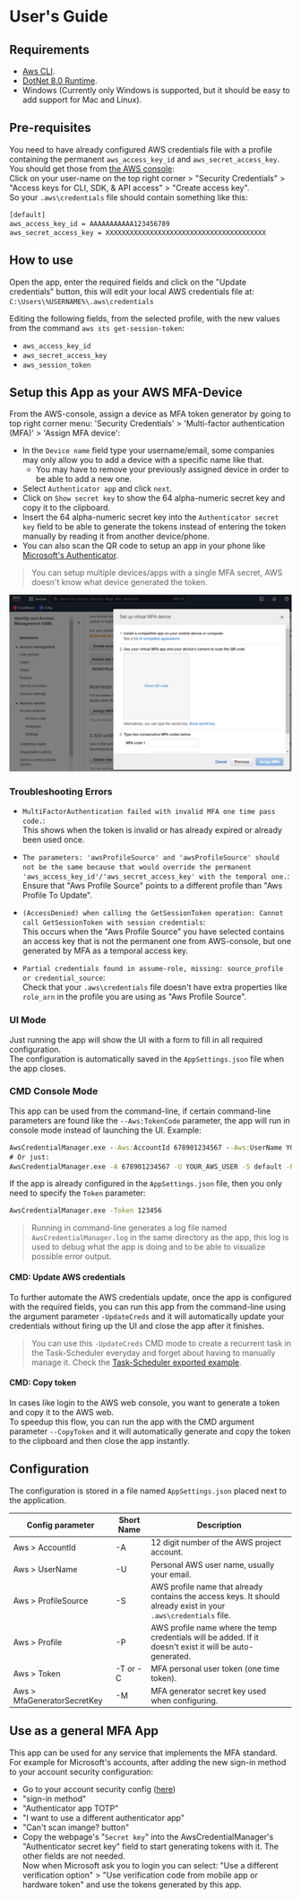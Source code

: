 
# User's Guide


## Requirements
- [Aws CLI](https://aws.amazon.com/cli/).
- [DotNet 8.0 Runtime](https://dotnet.microsoft.com/download).
- Windows (Currently only Windows is supported, but it should be easy to add support for Mac and Linux).


## Pre-requisites
You need to have already configured AWS credentials file 
with a profile containing the permanent `aws_access_key_id` and `aws_secret_access_key`.
You should get those from [the AWS console](https://console.aws.amazon.com/):  
Click on your user-name on the top right corner > "Security Credentials" > "Access keys for CLI, SDK, & API access" > "Create access key".  
So your `.aws\credentials` file should contain something like this:  
```
[default]
aws_access_key_id = AAAAAAAAAAA123456789
aws_secret_access_key = XXXXXXXXXXXXXXXXXXXXXXXXXXXXXXXXXXXXXXXX
```

## How to use
Open the app, enter the required fields and click on the "Update credentials" button,
this will edit your local AWS credentials file at:  
`C:\Users\%USERNAME%\.aws\credentials`  

Editing the following fields, from the selected profile, with the new values from the command `aws sts get-session-token`:
- `aws_access_key_id`
- `aws_secret_access_key`
- `aws_session_token`


## Setup this App as your AWS MFA-Device

From the AWS-console, assign a device as MFA token generator by going to top right corner menu: 
'Security Credentials' > 'Multi-factor authentication (MFA)' > 'Assign MFA device':
- In the `Device name` field type your username/email, some companies may only allow you to add a device with a specific name like that.  
  * You may have to remove your previously assigned device in order to be able to add a new one.  
- Select `Authenticator app` and click `next`.  
- Click on `Show secret key` to show the 64 alpha-numeric secret key and copy it to the clipboard.  
- Insert the 64 alpha-numeric secret key into the `Authenticator secret key` field 
to be able to generate the tokens instead of entering the token manually by reading it from another device/phone.  
- You can also scan the QR code to setup an app in your phone like [Microsoft's Authenticator](https://www.microsoft.com/en/security/mobile-authenticator-app).  

> You can setup multiple devices/apps with a single MFA secret, AWS doesn't know what device generated the token.

![Aws MFA setup window](./AwsMfaSetup.png)


### Troubleshooting Errors
- `MultiFactorAuthentication failed with invalid MFA one time pass code.`:  
   This shows when the token is invalid or has already expired or already been used once.

- `The parameters: 'awsProfileSource' and 'awsProfileSource' should not be the same because that would override the permanent 'aws_access_key_id'/'aws_secret_access_key' with the temporal one.`:  
   Ensure that "Aws Profile Source" points to a different profile than "Aws Profile To Update".

- `(AccessDenied) when calling the GetSessionToken operation: Cannot call GetSessionToken with session credentials`:  
   This occurs when the "Aws Profile Source" you have selected contains an access key that is not the permanent one from AWS-console, 
   but one generated by MFA as a temporal access key.

- `Partial credentials found in assume-role, missing: source_profile or credential_source`:  
   Check that your `.aws\credentials` file doesn't have extra properties like `role_arn` 
   in the profile you are using as "Aws Profile Source".


### UI Mode
Just running the app will show the UI with a form to fill in all required configuration.  
The configuration is automatically saved in the `AppSettings.json` file when the app closes.


### CMD Console Mode
This app can be used from the command-line, 
if certain command-line parameters are found like the `--Aws:TokenCode` parameter, the app will run in console mode instead of launching the UI.
Example:  
```cmd
AwsCredentialManager.exe --Aws:AccountId 678901234567 --Aws:UserName YOUR_AWS_USER --Aws:ProfileSource default  --Aws:Profile opsmfa --Aws:TokenCode 123456
# Or just:
AwsCredentialManager.exe -A 678901234567 -U YOUR_AWS_USER -S default -P opsmfa -C 123456
```
If the app is already configured in the `AppSettings.json` file, then you only need to specify the `Token` parameter:
```cmd
AwsCredentialManager.exe -Token 123456 
```

> Running in command-line generates a log file named `AwsCredentialManager.log` in the same directory as the app,
> this log is used to debug what the app is doing and to be able to visualize possible error output.

#### CMD: Update AWS credentials
To further automate the AWS credentials update, once the app is configured with the required fields, 
you can run this app from the command-line using the argument parameter `-UpdateCreds` 
and it will automatically update your credentials without firing up the UI and close the app after it finishes.

> You can use this `-UpdateCreds` CMD mode to create a recurrent task in the Task-Scheduler everyday and forget about having to manually manage it.
> Check the [Task-Scheduler exported example](../scripts/TaskScheduler/LazaroOnline-AwsCredentialManager-UpdateCreds.xml).


#### CMD: Copy token
In cases like login to the AWS web console, you want to generate a token and copy it to the AWS web.  
To speedup this flow, you can run the app with the CMD argument parameter `--CopyToken` 
and it will automatically generate and copy the token to the clipboard and then close the app instantly.


## Configuration
The configuration is stored in a file named `AppSettings.json` placed next to the application.  

 Config parameter            | Short Name | Description
-----------------------------|------------|---------------------------------------------------------------------------------
 Aws > AccountId             |    -A      | 12 digit number of the AWS project account.
 Aws > UserName              |    -U      | Personal AWS user name, usually your email.
 Aws > ProfileSource         |    -S      | AWS profile name that already contains the access keys. It should already exist in your `.aws\credentials` file.
 Aws > Profile               |    -P      | AWS profile name where the temp credentials will be added. If it doesn't exist it will be auto-generated.
 Aws > Token                 | -T or -C   | MFA personal user token (one time token).
 Aws > MfaGeneratorSecretKey |    -M      | MFA generator secret key used when configuring.


## Use as a general MFA App
This app can be used for any service that implements the MFA standard.  
For example for Microsoft's accounts, after adding the new sign-in method to your account security configuration:  
 - Go to your account security config ([here](https://mysignins.microsoft.com/security-info))  
 - "sign-in method"  
 - "Authenticator app TOTP"  
 - "I want to use a different authenticator app"  
 - "Can't scan imange? button"  
 - Copy the webpage's "`Secret key`" into the AwsCredentialManager's "Authenticator secret key" field to start generating tokens with it. The other fields are not needed.  
Now when Microsoft ask you to login you can select:
"Use a different verification option" > "Use verification code from mobile app or hardware token" and use the tokens generated by this app.

